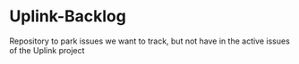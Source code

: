 # Uplink-Backlog

Repository to park issues we want to track, but not have in the active issues of the Uplink project
